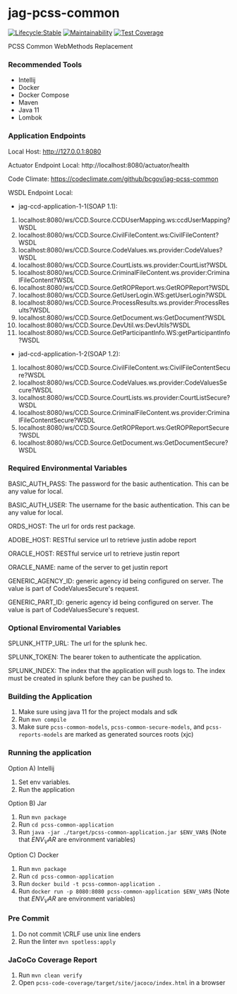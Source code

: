 # jag-pcss-common

[![Lifecycle:Stable](https://img.shields.io/badge/Lifecycle-Stable-97ca00)](https://github.com/bcgov/jag-pcss-criminal)
[![Maintainability](https://api.codeclimate.com/v1/badges/a492f352f279a2d1621e/maintainability)](https://codeclimate.com/github/bcgov/jag-pcss-common/maintainability)
[![Test Coverage](https://api.codeclimate.com/v1/badges/a492f352f279a2d1621e/test_coverage)](https://codeclimate.com/github/bcgov/jag-pcss-common/test_coverage)

PCSS Common WebMethods Replacement

### Recommended Tools
* Intellij
* Docker
* Docker Compose
* Maven
* Java 11
* Lombok

### Application Endpoints

Local Host: http://127.0.0.1:8080

Actuator Endpoint Local: http://localhost:8080/actuator/health

Code Climate: https://codeclimate.com/github/bcgov/jag-pcss-common

WSDL Endpoint Local:
* jag-ccd-application-1-1(SOAP 1.1):
1) localhost:8080/ws/CCD.Source.CCDUserMapping.ws:ccdUserMapping?WSDL
2) localhost:8080/ws/CCD.Source.CivilFileContent.ws:CivilFileContent?WSDL
3) localhost:8080/ws/CCD.Source.CodeValues.ws.provider:CodeValues?WSDL
4) localhost:8080/ws/CCD.Source.CourtLists.ws.provider:CourtList?WSDL
5) localhost:8080/ws/CCD.Source.CriminalFileContent.ws.provider:CriminalFileContent?WSDL
6) localhost:8080/ws/CCD.Source.GetROPReport.ws:GetROPReport?WSDL
7) localhost:8080/ws/CCD.Source.GetUserLogin.WS:getUserLogin?WSDL
8) localhost:8080/ws/CCD.Source.ProcessResults.ws.provider:ProcessResults?WSDL
9) localhost:8080/ws/CCD.Source.GetDocument.ws:GetDocument?WSDL
10) localhost:8080/ws/CCD.Source.DevUtil.ws:DevUtils?WSDL
11) localhost:8080/ws/CCD.Source.GetParticipantInfo.WS:getParticipantInfo?WSDL

* jad-ccd-application-1-2(SOAP 1.2):
1) localhost:8080/ws/CCD.Source.CivilFileContent.ws:CivilFileContentSecure?WSDL
2) localhost:8080/ws/CCD.Source.CodeValues.ws.provider:CodeValuesSecure?WSDL
3) localhost:8080/ws/CCD.Source.CourtLists.ws.provider:CourtListSecure?WSDL
4) localhost:8080/ws/CCD.Source.CriminalFileContent.ws.provider:CriminalFileContentSecure?WSDL
5) localhost:8080/ws/CCD.Source.GetROPReport.ws:GetROPReportSecure?WSDL
6) localhost:8080/ws/CCD.Source.GetDocument.ws:GetDocumentSecure?WSDL

### Required Environmental Variables

BASIC_AUTH_PASS: The password for the basic authentication. This can be any value for local.

BASIC_AUTH_USER: The username for the basic authentication. This can be any value for local.

ORDS_HOST: The url for ords rest package.

ADOBE_HOST: RESTful service url to retrieve justin adobe report

ORACLE_HOST: RESTful service url to retrieve justin report

ORACLE_NAME: name of the server to get justin report

GENERIC_AGENCY_ID: generic agency id being configured on server. The value is part of CodeValuesSecure's request.

GENERIC_PART_ID: generic agency id being configured on server. The value is part of CodeValuesSecure's request.

### Optional Enviromental Variables
SPLUNK_HTTP_URL: The url for the splunk hec.

SPLUNK_TOKEN: The bearer token to authenticate the application.

SPLUNK_INDEX: The index that the application will push logs to. The index must be created in splunk
before they can be pushed to.

### Building the Application
1) Make sure using java 11 for the project modals and sdk
2) Run ```mvn compile```
3) Make sure ```pcss-common-models```, ```pcss-common-secure-models```, and ```pcss-reports-models``` are marked as generated sources roots (xjc)

### Running the application
Option A) Intellij
1) Set env variables.
2) Run the application

Option B) Jar
1) Run ```mvn package```
2) Run ```cd pcss-common-application```
3) Run ```java -jar ./target/pcss-common-application.jar $ENV_VAR$```  (Note that $ENV_VAR$ are environment variables)

Option C) Docker
1) Run ```mvn package```
2) Run ```cd pcss-common-application```
3) Run ```docker build -t pcss-common-application .```
4) Run ```docker run -p 8080:8080 pcss-common-application $ENV_VAR$```  (Note that $ENV_VAR$ are environment variables)

### Pre Commit
1) Do not commit \CRLF use unix line enders
2) Run the linter ```mvn spotless:apply```

### JaCoCo Coverage Report
1) Run ```mvn clean verify```
2) Open ```pcss-code-coverage/target/site/jacoco/index.html``` in a browser
